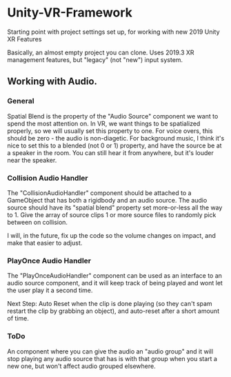 # Unity-VR-Framework
Starting point with project settings set up, for working with new 2019 Unity XR Features

Basically, an almost empty project you can clone. Uses 2019.3 XR management features, but "legacy" (not "new") input system.

## Working with Audio.

### General
Spatial Blend is the property of the "Audio Source" component we want to spend the most attention on. In VR, we want things to be spatialized properly, so we will usually set this property to one. For voice overs, this should be zero - the audio is non-diagetic. For background music, I think it's nice to set this to a blended (not 0 or 1) property, and have the source be at a speaker in the room. You can still hear it from anywhere, but it's louder near the speaker.

### Collision Audio Handler
The "CollisionAudioHandler" component should be attached to a GameObject that has both a rigidbody and an audio source. The audio source should have its "spatial blend" property set more-or-less all the way to 1. Give the array of source clips 1 or more source files to randomly pick between on collision.

I will, in the future, fix up the code so the volume changes on impact, and make that easier to adjust.

### PlayOnce Audio Handler
The "PlayOnceAudioHandler" component can be used as an interface to an audio source component, and it will keep track of being played and wont let the user play it a second time.

Next Step: Auto Reset when the clip is done playing (so they can't spam restart the clip by grabbing an object), and auto-reset after a short amount of time.

### ToDo
An component where you can give the audio an "audio group" and it will stop playing any audio source that has is with that group when you start a new one, but won't affect audio grouped elsewhere.

